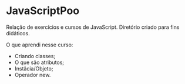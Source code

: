 # JavaScriptPoo

 Relação de exercícios e cursos de JavaScript. Diretório criado para fins didáticos.

O que aprendi nesse curso:

*	Criando classes;
*	O que são atributos;
*	Instâcia/Objeto;
*	Operador new.
